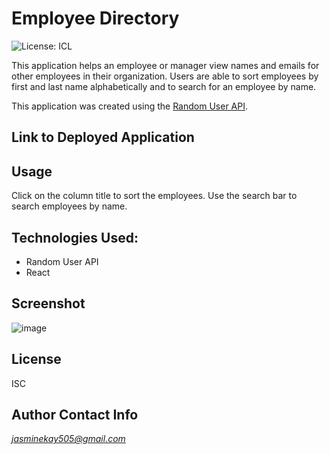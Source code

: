 # Employee Directory
![License: ICL](https://img.shields.io/badge/License-ISC-blue.svg)

This application helps an employee or manager view names and emails for other employees in their organization. Users are able to sort employees by first and last name alphabetically and to search for an employee by name. 

This application was created using the [Random User API](https://randomuser.me/).

## Link to Deployed Application

## Usage
Click on the column title to sort the employees. Use the search bar to search employees by name. 

## Technologies Used:
- Random User API
- React

## Screenshot
![image](https://user-images.githubusercontent.com/74380703/118236348-899a9400-b4c8-11eb-9911-94ce854a6e13.png)

## License
ISC

## Author Contact Info
*jasminekay505@gmail.com*